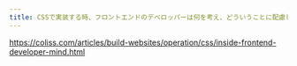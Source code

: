 ```yaml
---
title: CSSで実装する時、フロントエンドのデベロッパーは何を考え、どういうことに配慮して実装するのか | コリス
---
```


https://coliss.com/articles/build-websites/operation/css/inside-frontend-developer-mind.html

